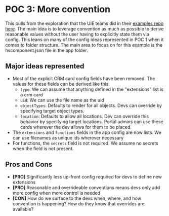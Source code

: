 # POC 3: More convention

This pulls from the exploration that the UIE teams did in their [examples repo here](https://git.hubteam.com/tkim/projects-with-public-app-react-extensions). The main idea is to leverage convention as much as possible to derive reasonable values without the user having to explicitly state them via config. This leans on many of the config ideas represented in POC 1 when it comes to folder structure. The main area to focus on for this example is the hscomponent.json file in the app folder.

## Major ideas represented

- Most of the explicit CRM card config fields have been removed. The values for these fields can be derived like this:
  - `type`: We can assume that anything defined in the "extensions" list is a crm card
  - `uid`: We can use the file name as the uid
  - `objectTypes`: Defaults to render for all objects. Devs can override by specifying target object types.
  - `location`: Defaults to allow all locations. Dev can override this behavior by specifying target locations. Portal admins can use these cards wherever the dev allows for them to be placed.
- The `extensions` and `functions` fields in the app config are now lists. We can use filenames as unique ids wherever necessary
- For functions, the `secrets` field is not required. We assume no secrets when the field is not present.

## Pros and Cons

- **[PRO]** Significantly less up-front config required for devs to define new extensions
- **[PRO]** Reasonable and overrideable conventions means devs only add more config when more control is needed
- **[CON]** How do we surface to the devs when, where, and how convention is happening? How do they know that overrides are available?
